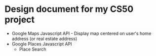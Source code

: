 # Design document for my CS50 project

* Google Maps Javascript API - Display map centered on user's home address (or real estate address)
* Google Places Javascript API
    * Place Search

